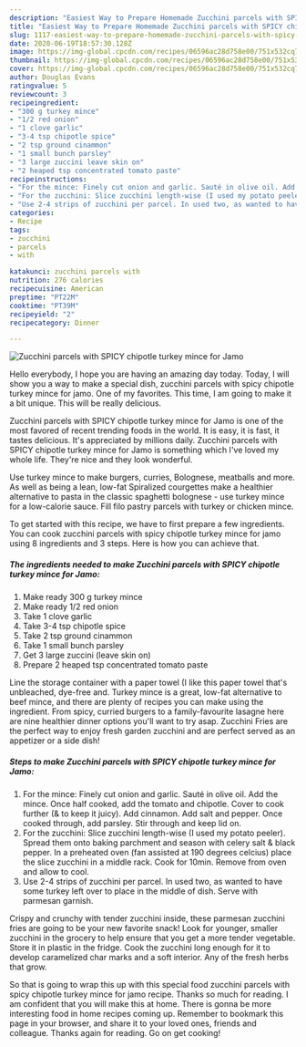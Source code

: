 ```yaml
---
description: "Easiest Way to Prepare Homemade Zucchini parcels with SPICY chipotle turkey mince for Jamo"
title: "Easiest Way to Prepare Homemade Zucchini parcels with SPICY chipotle turkey mince for Jamo"
slug: 1117-easiest-way-to-prepare-homemade-zucchini-parcels-with-spicy-chipotle-turkey-mince-for-jamo
date: 2020-06-19T18:57:30.128Z
image: https://img-global.cpcdn.com/recipes/06596ac28d758e00/751x532cq70/zucchini-parcels-with-spicy-chipotle-turkey-mince-for-jamo-recipe-main-photo.jpg
thumbnail: https://img-global.cpcdn.com/recipes/06596ac28d758e00/751x532cq70/zucchini-parcels-with-spicy-chipotle-turkey-mince-for-jamo-recipe-main-photo.jpg
cover: https://img-global.cpcdn.com/recipes/06596ac28d758e00/751x532cq70/zucchini-parcels-with-spicy-chipotle-turkey-mince-for-jamo-recipe-main-photo.jpg
author: Douglas Evans
ratingvalue: 5
reviewcount: 3
recipeingredient:
- "300 g turkey mince"
- "1/2 red onion"
- "1 clove garlic"
- "3-4 tsp chipotle spice"
- "2 tsp ground cinammon"
- "1 small bunch parsley"
- "3 large zuccini leave skin on"
- "2 heaped tsp concentrated tomato paste"
recipeinstructions:
- "For the mince: Finely cut onion and garlic. Sauté in olive oil. Add the mince. Once half cooked, add the tomato and chipotle. Cover to cook further (&amp; to keep it juicy). Add cinnamon. Add salt and pepper. Once cooked through, add parsley. Stir through and keep lid on."
- "For the zucchini: Slice zucchini length-wise (I used my potato peeler). Spread them onto baking parchment and season with celery salt &amp; black pepper. In a preheated oven (fan assisted at 190 degrees celcius) place the slice zucchini in a middle rack. Cook for 10min. Remove from oven and allow to cool."
- "Use 2-4 strips of zucchini per parcel. In used two, as wanted to have some turkey left over to place in the middle of dish. Serve with parmesan garnish."
categories:
- Recipe
tags:
- zucchini
- parcels
- with

katakunci: zucchini parcels with 
nutrition: 276 calories
recipecuisine: American
preptime: "PT22M"
cooktime: "PT39M"
recipeyield: "2"
recipecategory: Dinner

---
```



![Zucchini parcels with SPICY chipotle turkey mince for Jamo](https://img-global.cpcdn.com/recipes/06596ac28d758e00/751x532cq70/zucchini-parcels-with-spicy-chipotle-turkey-mince-for-jamo-recipe-main-photo.jpg)

Hello everybody, I hope you are having an amazing day today. Today, I will show you a way to make a special dish, zucchini parcels with spicy chipotle turkey mince for jamo. One of my favorites. This time, I am going to make it a bit unique. This will be really delicious.

Zucchini parcels with SPICY chipotle turkey mince for Jamo is one of the most favored of recent trending foods in the world. It is easy, it is fast, it tastes delicious. It's appreciated by millions daily. Zucchini parcels with SPICY chipotle turkey mince for Jamo is something which I've loved my whole life. They're nice and they look wonderful.

Use turkey mince to make burgers, curries, Bolognese, meatballs and more. As well as being a lean, low-fat Spiralized courgettes make a healthier alternative to pasta in the classic spaghetti bolognese - use turkey mince for a low-calorie sauce. Fill filo pastry parcels with turkey or chicken mince.


To get started with this recipe, we have to first prepare a few ingredients. You can cook zucchini parcels with spicy chipotle turkey mince for jamo using 8 ingredients and 3 steps. Here is how you can achieve that.

<!--inarticleads1-->

##### The ingredients needed to make Zucchini parcels with SPICY chipotle turkey mince for Jamo:

1. Make ready 300 g turkey mince
1. Make ready 1/2 red onion
1. Take 1 clove garlic
1. Take 3-4 tsp chipotle spice
1. Take 2 tsp ground cinammon
1. Take 1 small bunch parsley
1. Get 3 large zuccini (leave skin on)
1. Prepare 2 heaped tsp concentrated tomato paste


Line the storage container with a paper towel (I like this paper towel that&#39;s unbleached, dye-free and. Turkey mince is a great, low-fat alternative to beef mince, and there are plenty of recipes you can make using the ingredient. From spicy, curried burgers to a family-favourite lasagne here are nine healthier dinner options you&#39;ll want to try asap. Zucchini Fries are the perfect way to enjoy fresh garden zucchini and are perfect served as an appetizer or a side dish! 

<!--inarticleads2-->

##### Steps to make Zucchini parcels with SPICY chipotle turkey mince for Jamo:

1. For the mince: Finely cut onion and garlic. Sauté in olive oil. Add the mince. Once half cooked, add the tomato and chipotle. Cover to cook further (&amp; to keep it juicy). Add cinnamon. Add salt and pepper. Once cooked through, add parsley. Stir through and keep lid on.
1. For the zucchini: Slice zucchini length-wise (I used my potato peeler). Spread them onto baking parchment and season with celery salt &amp; black pepper. In a preheated oven (fan assisted at 190 degrees celcius) place the slice zucchini in a middle rack. Cook for 10min. Remove from oven and allow to cool.
1. Use 2-4 strips of zucchini per parcel. In used two, as wanted to have some turkey left over to place in the middle of dish. Serve with parmesan garnish.


Crispy and crunchy with tender zucchini inside, these parmesan zucchini fries are going to be your new favorite snack! Look for younger, smaller zucchini in the grocery to help ensure that you get a more tender vegetable. Store it in plastic in the fridge. Cook the zucchini long enough for it to develop caramelized char marks and a soft interior. Any of the fresh herbs that grow. 

So that is going to wrap this up with this special food zucchini parcels with spicy chipotle turkey mince for jamo recipe. Thanks so much for reading. I am confident that you will make this at home. There is gonna be more interesting food in home recipes coming up. Remember to bookmark this page in your browser, and share it to your loved ones, friends and colleague. Thanks again for reading. Go on get cooking!
